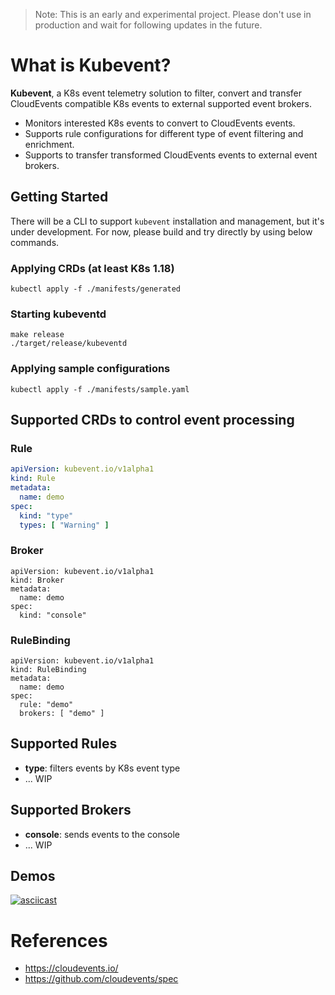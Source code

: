 > Note: This is an early and experimental project. Please don't use in production and wait for following updates in the future.

# What is Kubevent? 

**Kubevent**, a K8s event telemetry solution to filter, convert and transfer CloudEvents compatible K8s events to external supported event brokers.

- Monitors interested K8s events to convert to CloudEvents events.
- Supports rule configurations for different type of event filtering and enrichment.
- Supports to transfer transformed CloudEvents events to external event brokers.

## Getting Started

There will be a CLI to support `kubevent` installation and management, but it's under development. For now, please build and try directly by using below commands.


### Applying CRDs (at least K8s 1.18)
```console
kubectl apply -f ./manifests/generated
```

### Starting kubeventd
```console
make release
./target/release/kubeventd
```

### Applying sample configurations
```console
kubectl apply -f ./manifests/sample.yaml
```

## Supported CRDs to control event processing

### Rule
```yaml
apiVersion: kubevent.io/v1alpha1
kind: Rule
metadata:
  name: demo
spec:
  kind: "type"
  types: [ "Warning" ]
```

### Broker
```
apiVersion: kubevent.io/v1alpha1
kind: Broker
metadata:
  name: demo
spec:
  kind: "console"
```

### RuleBinding
```
apiVersion: kubevent.io/v1alpha1
kind: RuleBinding
metadata:
  name: demo
spec:
  rule: "demo"
  brokers: [ "demo" ]
```

## Supported Rules

- **type**: filters events by K8s event type
- ... WIP

## Supported Brokers

- **console**: sends events to the console
- ... WIP

## Demos

[![asciicast](https://asciinema.org/a/8VZllAkQjcXPYHbD3oJZcdcfX.svg)](https://asciinema.org/a/8VZllAkQjcXPYHbD3oJZcdcfX)

# References
- https://cloudevents.io/
- https://github.com/cloudevents/spec
